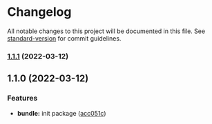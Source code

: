 # Changelog

All notable changes to this project will be documented in this file. See [standard-version](https://github.com/conventional-changelog/standard-version) for commit guidelines.

### [1.1.1](https://github.com/stephen-shopopop/standard/compare/v1.1.0...v1.1.1) (2022-03-12)

## 1.1.0 (2022-03-12)


### Features

* **bundle:** init package ([acc051c](https://github.com/stephen-shopopop/standard/commit/acc051ca3c63dea9f93f071e97d8959f4ef5f8eb))
